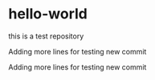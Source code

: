 # hello-world
this is a test repository

Adding more lines for testing new commit


Adding more lines for testing new commit
